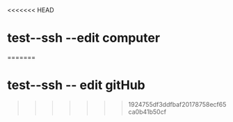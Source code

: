 <<<<<<< HEAD
# test--ssh --edit computer
=======
# test--ssh -- edit gitHub
>>>>>>> 1924755df3ddfbaf20178758ecf65ca0b41b50cf
